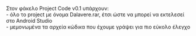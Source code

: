Στον φάκελο Project Code v0.1 υπάρχουν:<br/>
    - όλο το project με όνομα Dalavere.rar, έτσι ώστε να μπορεί να εκτελεσεί στο Android Studio<br/>
    - μεμονωμένα τα αρχεία κώδικα που έχουμε γράψει για πιο εύκολο έλεγχο
    

